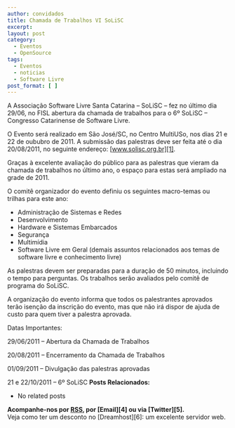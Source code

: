```yaml
---
author: convidados
title: Chamada de Trabalhos VI SoLiSC
excerpt:
layout: post
category:
  - Eventos
  - OpenSource
tags:
  - Eventos
  - noticias
  - Software Livre
post_format: [ ]
---
```

A Associação Software Livre Santa Catarina – SoLiSC – fez no último dia 29/06, no FISL abertura da chamada de trabalhos para o 6º SoLiSC – Congresso Catarinense de Software Livre.

O Evento será realizado em São José/SC, no Centro MultiUSo, nos dias 21 e 22 de oububro de 2011. A submissão das palestras deve ser feita até o dia 20/08/2011, no seguinte endereço: [www.solisc.org.br][1].

Graças à excelente avaliação do público para as palestras que vieram da chamada de trabalhos no último ano, o espaço para estas será ampliado na grade de 2011.

O comitê organizador do evento definiu os seguintes macro-temas ou trilhas para este ano:

*   Administração de Sistemas e Redes
*   Desenvolvimento
*   Hardware e Sistemas Embarcados
*   Segurança
*   Multimídia
*   Software Livre em Geral (demais assuntos relacionados aos temas de software livre e conhecimento livre)

As palestras devem ser preparadas para a duração de 50 minutos, incluindo o tempo para perguntas. Os trabalhos serão avaliados pelo comitê de programa do SoLiSC.

A organização do evento informa que todos os palestrantes aprovados terão isenção da inscrição do evento, mas que não irá dispor de ajuda de custo para quem tiver a palestra aprovada.

Datas Importantes:

29/06/2011 – Abertura da Chamada de Trabalhos

20/08/2011 – Encerramento da Chamada de Trabalhos

01/09/2011 – Divulgação das palestras aprovadas

21 e 22/10/2011 – 6º SoLiSC 
**Posts Relacionados:** 
*   No related posts









**Acompanhe-nos por [ RSS][3], por [Email][4] ou via [Twitter][5].**  
Veja como ter um desconto no [Dreamhost][6]: um excelente servidor web.

 [1]: http://www.solisc.org.br
 [2]: https://twitter.com/share
 [3]: http://feeds.feedburner.com/VidaGeek



